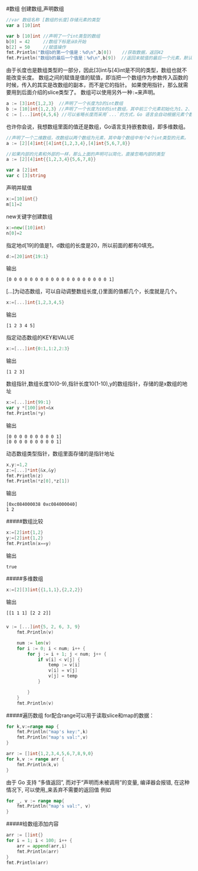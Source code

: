 #数组
创建数组,声明数组
```go
//var 数组名称 [数组的长度]存储元素的类型
var a [10]int
```
```go
var b [10]int //声明了一个int类型的数组
b[0] = 42     //数组下标是从0开始
b[2] = 50     //赋值操作
fmt.Println("数组b的第一个值是：%d\n",b[0])    //获取数据，返回42
fmt.Println("数组b的最后一个值是：%d\n",b[9])  //返回未赋值的最后一个元素，默认返回0
```
由于长度也是数组类型的一部分，因此[3]int与[4]int是不同的类型，数组也就不能改变长度。
数组之间的赋值是值的赋值，即当把一个数组作为参数传入函数的时候，传入的其实是改数组的副本，而不是它的指针。
如果使用指针，那么就需要用到后面介绍的slice类型了。
数组可以使用另外一种`:=`来声明。
```go
a := [3]int{1,2,3}  //声明了一个长度为3的int数组
b := [10]int{1,2,3} //声明了一个长度为10的int数组，其中前三个元素初始化为1、2、3，其他默认为0
c := [...]int{4,5,6} //可以省略长度而采用`...`的方式，Go 语言会自动根据元素个数来计算
```
也许你会说，我想数组里面的值还是数组，Go语言支持嵌套数组，即多维数组。
```go
//声明了一个二维数组，改数组以两个数组为元素，其中每个数组中有个4个int类型的元素。
a := [2][4]int{[4]int{1,2,3,4},[4]int{5,6,7,8}}

//如果内部的元素和外部的一样，那么上面的声明可以简化，直接忽略内部的类型
a := [2][4]int{{1,2,3,4}{5,6,7,8}}
```
```go
var a [2]int
var c [3]string
```
声明并赋值
```go
x:=[10]int{}
m[1]=2
```
new关键字创建数组
```go
x:=new([10]int)
n[0]=2
```
指定地d[19]的值是1，d数组的长度是20，所以前面的都有0填充。
```go
d:=[20]int{19:1}
```
输出
```text
[0 0 0 0 0 0 0 0 0 0 0 0 0 0 0 0 0 0 0 1]
```
[...]为动态数组，可以自动调整数组长度,{}里面的值都几个，长度就是几个。
```go
x:=[...]int{1,2,3,4,5}
```
输出
```text
[1 2 3 4 5]
```
指定动态数组的KEY和VALUE
```go
x:=[...]int{0:1,1:2,2:3}
```
输出
```text
[1 2 3]
```
数组指针,数组长度10(0-9),指针长度10(1-10),y的数组指针，存储的是x数组的地址
```go
x:=[...]int{99:1}
var y *[100]int=&x
fmt.Println(*y)
```
输出
```text
[0 0 0 0 0 0 0 0 0 1]
[0 0 0 0 0 0 0 0 0 1]
```
动态数组类型指针，数组里面存储的是指针地址
```go
x,y:=1,2
z:=[...]*int{&x,&y}
fmt.Println(z)
fmt.Println(*z[0],*z[1])
```
输出
```text
[0xc084000038 0xc084000040]
1 2
```
#####数组比较
```go
x:=[2]int{1,2}
y:=[2]int{1,2}
fmt.Println(x==y)
```
输出
```text
true
```
#####多维数组
```go
x:=[2][3]int{{1,1,1},{2,2,2}}
```
输出
```text
[[1 1 1] [2 2 2]]
```
#####
```go
v := [...]int{5, 2, 6, 3, 9}
    fmt.Println(v)

    num := len(v)
    for i := 0; i < num; i++ {
        for j := i + 1; j < num; j++ {
            if v[i] < v[j] {
                temp := v[i]
                v[i] = v[j]
                v[j] = temp
            }

        }
    }
    fmt.Println(v)
```
#####遍历数组
for配合range可以用于读取slice和map的数据：
```go
for k,v:=range map {
    fmt.Println("map's key:",k)
    fmt.Println("map's val:",v)
}
```
```go
arr := []int{1,2,3,4,5,6,7,8,9,0}
for k,v := range arr {
    fmt.Println(k,v)
}
```
由于 Go 支持 “多值返回”, 而对于“声明而未被调用”的变量, 编译器会报错, 在这种情况下, 可以使用_来丢弃不需要的返回值 例如
```go
for _, v := range map{
    fmt.Println("map's val:", v)
}
```
#####给数组添加内容
```go
arr := []int{}
for i = 1; i < 100; i++ {
    arr = append(arr,i)
    fmt.Println(arr)
}
fmt.Println(arr)
```